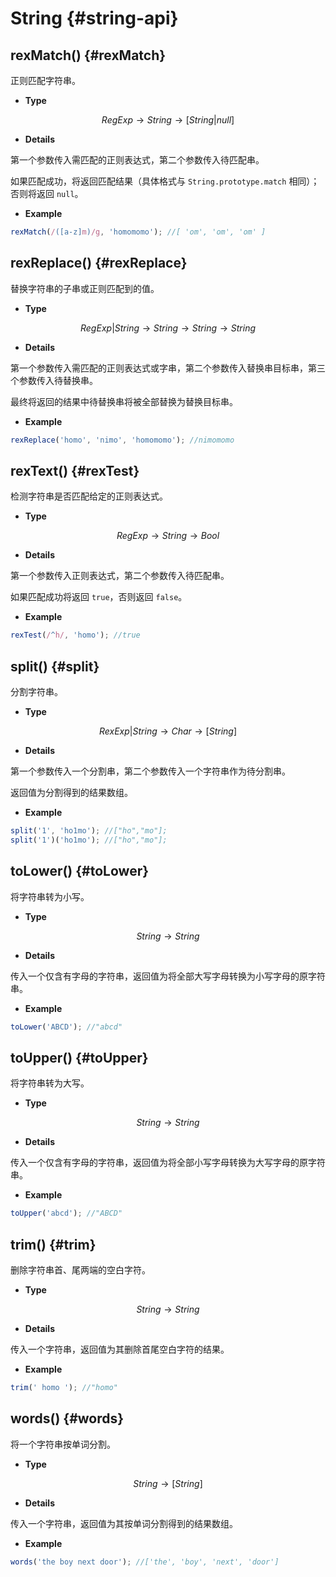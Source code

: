 # String {#string-api}

## rexMatch() {#rexMatch}

正则匹配字符串。

-   **Type**

$$RegExp \to String \to [String|null]$$

-   **Details**

第一个参数传入需匹配的正则表达式，第二个参数传入待匹配串。

如果匹配成功，将返回匹配结果（具体格式与 `String.prototype.match` 相同）；否则将返回 `null`。

-   **Example**

```js
rexMatch(/([a-z]m)/g, 'homomomo'); //[ 'om', 'om', 'om' ]
```

## rexReplace() {#rexReplace}

替换字符串的子串或正则匹配到的值。

-   **Type**

$$RegExp|String \to String \to String \to String$$

-   **Details**

第一个参数传入需匹配的正则表达式或字串，第二个参数传入替换串目标串，第三个参数传入待替换串。

最终将返回的结果中待替换串将被全部替换为替换目标串。

-   **Example**

```js
rexReplace('homo', 'nimo', 'homomomo'); //nimomomo
```

## rexText() {#rexTest}

检测字符串是否匹配给定的正则表达式。

-   **Type**

$$RegExp \to String \to Bool$$

-   **Details**

第一个参数传入正则表达式，第二个参数传入待匹配串。

如果匹配成功将返回 `true`，否则返回 `false`。

-   **Example**

```js
rexTest(/^h/, 'homo'); //true
```

## split() {#split}

分割字符串。

-   **Type**

$$RexExp|String \to Char \to [String]$$

-   **Details**

第一个参数传入一个分割串，第二个参数传入一个字符串作为待分割串。

返回值为分割得到的结果数组。

-   **Example**

```js
split('1', 'ho1mo'); //["ho","mo"];
split('1')('ho1mo'); //["ho","mo"];
```

## toLower() {#toLower}

将字符串转为小写。

-   **Type**

$$String \to String$$

-   **Details**

传入一个仅含有字母的字符串，返回值为将全部大写字母转换为小写字母的原字符串。

-   **Example**

```js
toLower('ABCD'); //"abcd"
```

## toUpper() {#toUpper}

将字符串转为大写。

-   **Type**

$$String \to String$$

-   **Details**

传入一个仅含有字母的字符串，返回值为将全部小写字母转换为大写字母的原字符串。

-   **Example**

```js
toUpper('abcd'); //"ABCD"
```

## trim() {#trim}

删除字符串首、尾两端的空白字符。

-   **Type**

$$String \to String$$

-   **Details**

传入一个字符串，返回值为其删除首尾空白字符的结果。

-   **Example**

```js
trim(' homo '); //"homo"
```

## words() {#words}

将一个字符串按单词分割。

-   **Type**

$$String \to [String]$$

-   **Details**

传入一个字符串，返回值为其按单词分割得到的结果数组。

-   **Example**

```js
words('the boy next door'); //['the', 'boy', 'next', 'door']
```

